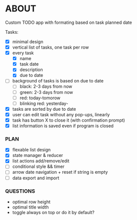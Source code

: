# ABOUT
Custom TODO app with formating based on task planned date

Tasks:
-[x] minimal design
- [x] vertical list of tasks, one task per row
- [x] every task
    - [x] name
    - [x] task date
    - [x] description
    - [x] due to date
- [ ] background of tasks is based on due to date
    - [ ] black: 2-3 days from now
    - [ ] green: 2-3 days from now
    - [ ] red: today-tomorow
    - [ ] blinking red: yesterday-
- [x] tasks are sorted by due to date
- [x] user can edit task without any pop-ups, linearly
- [x] task has button X to close it (with confirmation prompt)
- [x] list information is saved even if program is closed 

### PLAN
- [x] flexable list design
- [x] state manager & reducer
- [x] list actions add/remove/edit
- [ ] conditional style && timer
- [ ] arrow date navigation + reset if string is empty
- [ ] data export and import

### QUESTIONS
- optimal row height
- optimal title width
- toggle always on top or do it by default?
